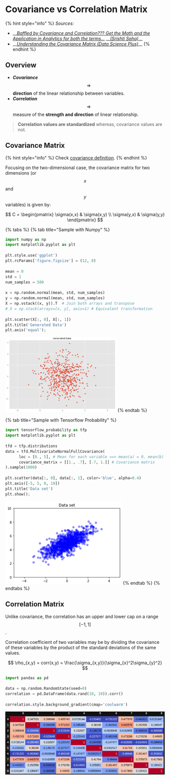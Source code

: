 # Covariance vs Correlation Matrix

{% hint style="info" %}
_Sources:_

* \_\_[_Baffled by Covariance and Correlation??? Get the Math and the Application in Analytics for both the terms..._](https://towardsdatascience.com/let-us-understand-the-correlation-matrix-and-covariance-matrix-d42e6b643c22) __[_\(Srishti Saha\)_](https://towardsdatascience.com/@srishtisaha?source=post_page-----d42e6b643c22----------------------)\_\_
* \_\_[_Understanding the Covariance Matrix \(Data Science Plus\)_](https://datascienceplus.com/understanding-the-covariance-matrix/)\_\_
{% endhint %}

## Overview

* _**Covariance**_ $$\Rightarrow$$ **direction** of the linear relationship between variables.
* _**Correlation**_ $$\Rightarrow$$ measure of the **strength and direction** of linear relationship.

> **Correlation values are standardized** whereas, covariance values are not.

## Covariance Matrix

{% hint style="info" %}
Check [covariance definition](../statistics/mean-vs-median.md#covariance).
{% endhint %}

Focusing on the two-dimensional case, the covariance matrix for two dimensions \(or $$x$$ and $$y$$variables\) is given by:

$$
C = 
\begin{pmatrix} 
  \sigma(x,x)  & \sigma(x,y) \\ 
  \sigma(y,x) & \sigma(y,y) 
\end{pmatrix}
$$

{% tabs %}
{% tab title="Sample with Numpy" %}
```python
import numpy as np
import matplotlib.pyplot as plt

plt.style.use('ggplot')
plt.rcParams['figure.figsize'] = (12, 8)

mean = 0
std = 1
num_samples = 500

x = np.random.normal(mean, std, num_samples)
y = np.random.normal(mean, std, num_samples)
X = np.vstack((x, y)).T  # Join both arrays and transpose
# X = np.stack(arrays=[x, y], axis=1) # Equivalent transformation

plt.scatter(X[:, 0], X[:, 1])
plt.title('Generated Data')
plt.axis('equal');
```

![](../../.gitbook/assets/image%20%2864%29.png)
{% endtab %}

{% tab title="Sample with Tensorflow Probability" %}
```python
import tensorflow_probability as tfp
import matplotlib.pyplot as plt

tfd = tfp.distributions
data = tfd.MultivariateNormalFullCovariance(
      loc = [0., 5], # Mean for each variable ==> mean(a) = 0, mean(b) = 5
      covariance_matrix = [[1., .7], [.7, 1.]] # Covariance matrix
).sample(1000)

plt.scatter(data[:, 0], data[:, 1], color='blue', alpha=0.4)
plt.axis([-5, 5, 0, 10])
plt.title('Data set')
plt.show();
```

![](../../.gitbook/assets/image%20%2843%29.png)
{% endtab %}
{% endtabs %}

## Correlation Matrix

Unlike covariance, the correlation has an upper and lower cap on a range $$[-1, 1]$$.

Correlation coefficient of two variables may be  by dividing the covariance of these variables by the product of the standard deviations of the same values.

$$
\rho_{x,y} = corr(x,y) = \frac{\sigma_{x,y}}{\sigma_{x}^2\sigma_{y}^2}
$$

```python
import pandas as pd

data = np.random.RandomState(seed=0)
correlation = pd.DataFrame(data.rand(10, 10)).corr()

correlation.style.background_gradient(cmap='coolwarm')
```

![](../../.gitbook/assets/image%20%2867%29.png)



